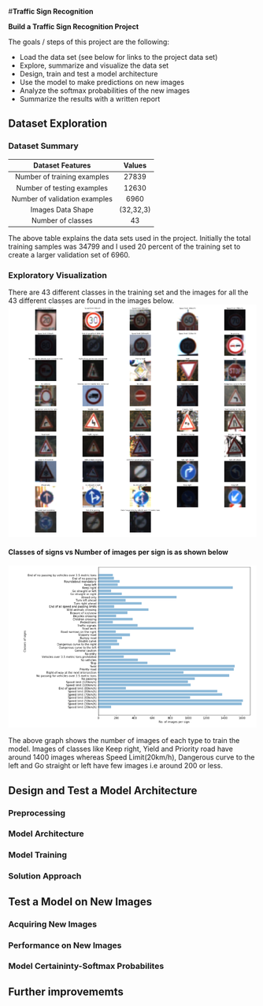 #**Traffic Sign Recognition** 

**Build a Traffic Sign Recognition Project**

The goals / steps of this project are the following:
* Load the data set (see below for links to the project data set)
* Explore, summarize and visualize the data set
* Design, train and test a model architecture
* Use the model to make predictions on new images
* Analyze the softmax probabilities of the new images
* Summarize the results with a written report

## Dataset Exploration

### Dataset Summary

| Dataset Features         		     | Values				| 
|:-------------------------------:|:---------:| 
| Number of training examples   		| 27839		   | 
| Number of testing examples     	| 12630 	   |
| Number of validation examples			|	6960			   | 
| Images Data Shape	      	       | (32,32,3) |
| Number of classes	              | 43							 |

The above table explains the data sets used in the project. Initially the total training samples was 34799 and I used 20 percent of the training set to create a larger validation set of 6960.

### Exploratory Visualization
There are 43 different classes in the training set and the images for all the 43 different classes are found in the images below.
![exploring the dataset](https://github.com/rakshithkeegadi/CarND-Traffic-Sign-Classifier-Project/blob/master/report_images/Image%20of%20all%20the%20classes.png)

#### Classes of signs vs Number of images per sign is as shown below
![classes_vs_images](https://github.com/rakshithkeegadi/CarND-Traffic-Sign-Classifier-Project/blob/master/report_images/classes_vs_Images.png)

The above graph shows the number of images of each type to train the model. Images of classes like Keep right, Yield and Priority road have around 1400 images whereas Speed Limit(20km/h), Dangerous curve to the left and Go straight or left have few images i.e around 200 or less.

## Design and Test a Model Architecture 

### Preprocessing
### Model Architecture
### Model Training
### Solution Approach


## Test a Model on New Images
### Acquiring New Images
### Performance on New Images
### Model Certaininty-Softmax Probabilites

## Further improvememts

